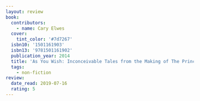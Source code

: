 ```yaml
---
layout: review
book:
  contributors:
    - name: Cary Elwes
  cover:
    tint_color: '#7d7267'
  isbn10: '1501161903'
  isbn13: '9781501161902'
  publication_year: 2014
  title: 'As You Wish: Inconceivable Tales from the Making of The Princess Bride'
  tags:
    - non-fiction
review:
  date_read: 2019-07-16
  rating: 5
---
```

